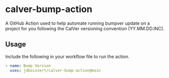 # calver-bump-action
A GitHub Action used to help automate running bumpver update on a project for you following the CalVer versioning convention (YY.MM.DD.INC). 

## Usage
Include the following in your workflow file to run the action.
```yaml
- name: Bump Version
  uses: jdboisvert/calver-bump-action@main
```
